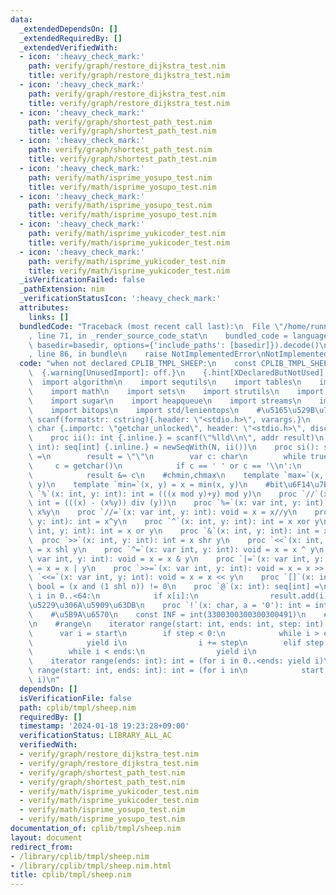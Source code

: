 ```yaml
---
data:
  _extendedDependsOn: []
  _extendedRequiredBy: []
  _extendedVerifiedWith:
  - icon: ':heavy_check_mark:'
    path: verify/graph/restore_dijkstra_test.nim
    title: verify/graph/restore_dijkstra_test.nim
  - icon: ':heavy_check_mark:'
    path: verify/graph/restore_dijkstra_test.nim
    title: verify/graph/restore_dijkstra_test.nim
  - icon: ':heavy_check_mark:'
    path: verify/graph/shortest_path_test.nim
    title: verify/graph/shortest_path_test.nim
  - icon: ':heavy_check_mark:'
    path: verify/graph/shortest_path_test.nim
    title: verify/graph/shortest_path_test.nim
  - icon: ':heavy_check_mark:'
    path: verify/math/isprime_yosupo_test.nim
    title: verify/math/isprime_yosupo_test.nim
  - icon: ':heavy_check_mark:'
    path: verify/math/isprime_yosupo_test.nim
    title: verify/math/isprime_yosupo_test.nim
  - icon: ':heavy_check_mark:'
    path: verify/math/isprime_yukicoder_test.nim
    title: verify/math/isprime_yukicoder_test.nim
  - icon: ':heavy_check_mark:'
    path: verify/math/isprime_yukicoder_test.nim
    title: verify/math/isprime_yukicoder_test.nim
  _isVerificationFailed: false
  _pathExtension: nim
  _verificationStatusIcon: ':heavy_check_mark:'
  attributes:
    links: []
  bundledCode: "Traceback (most recent call last):\n  File \"/home/runner/.local/lib/python3.10/site-packages/onlinejudge_verify/documentation/build.py\"\
    , line 71, in _render_source_code_stat\n    bundled_code = language.bundle(stat.path,\
    \ basedir=basedir, options={'include_paths': [basedir]}).decode()\n  File \"/home/runner/.local/lib/python3.10/site-packages/onlinejudge_verify/languages/nim.py\"\
    , line 86, in bundle\n    raise NotImplementedError\nNotImplementedError\n"
  code: "when not declared CPLIB_TMPL_SHEEP:\n    const CPLIB_TMPL_SHEEP* = 1\n  \
    \  {.warning[UnusedImport]: off.}\n    {.hint[XDeclaredButNotUsed]: off.}\n  \
    \  import algorithm\n    import sequtils\n    import tables\n    import macros\n\
    \    import math\n    import sets\n    import strutils\n    import strformat\n\
    \    import sugar\n    import heapqueue\n    import streams\n    import deques\n\
    \    import bitops\n    import std/lenientops\n    #\u5165\u529B\u7CFB\n    proc\
    \ scanf(formatstr: cstring){.header: \"<stdio.h>\", varargs.}\n    proc getchar():\
    \ char {.importc: \"getchar_unlocked\", header: \"<stdio.h>\", discardable.}\n\
    \    proc ii(): int {.inline.} = scanf(\"%lld\\n\", addr result)\n    proc lii(N:\
    \ int): seq[int] {.inline.} = newSeqWith(N, ii())\n    proc si(): string {.inline.}\
    \ =\n        result = \"\"\n        var c: char\n        while true:\n       \
    \     c = getchar()\n            if c == ' ' or c == '\\n':\n                break\n\
    \            result &= c\n    #chmin,chmax\n    template `max=`(x, y) = x = max(x,\
    \ y)\n    template `min=`(x, y) = x = min(x, y)\n    #bit\u6F14\u7B97\n    proc\
    \ `%`(x: int, y: int): int = (((x mod y)+y) mod y)\n    proc `//`(x: int, y: int):\
    \ int = (((x) - (x%y)) div (y))\n    proc `%=`(x: var int, y: int): void = x =\
    \ x%y\n    proc `//=`(x: var int, y: int): void = x = x//y\n    proc `**`(x: int,\
    \ y: int): int = x^y\n    proc `^`(x: int, y: int): int = x xor y\n    proc `|`(x:\
    \ int, y: int): int = x or y\n    proc `&`(x: int, y: int): int = x and y\n  \
    \  proc `>>`(x: int, y: int): int = x shr y\n    proc `<<`(x: int, y: int): int\
    \ = x shl y\n    proc `^=`(x: var int, y: int): void = x = x ^ y\n    proc `&=`(x:\
    \ var int, y: int): void = x = x & y\n    proc `|=`(x: var int, y: int): void\
    \ = x = x | y\n    proc `>>=`(x: var int, y: int): void = x = x >> y\n    proc\
    \ `<<=`(x: var int, y: int): void = x = x << y\n    proc `[]`(x: int, n: int):\
    \ bool = (x and (1 shl n)) != 0\n    proc `@`(x: int): seq[int] =\n        for\
    \ i in 0..<64:\n            if x[i]:\n                result.add(i)\n    #\u4FBF\
    \u5229\u306A\u5909\u63DB\n    proc `!`(x: char, a = '0'): int = int(x)-int(a)\n\
    \    #\u5B9A\u6570\n    const INF = int(3300300300300300491)\n    #converter\n\
    \n    #range\n    iterator range(start: int, ends: int, step: int): int =\n  \
    \      var i = start\n        if step < 0:\n            while i > ends:\n    \
    \            yield i\n                i += step\n        elif step > 0:\n    \
    \        while i < ends:\n                yield i\n                i += step\n\
    \    iterator range(ends: int): int = (for i in 0..<ends: yield i)\n    iterator\
    \ range(start: int, ends: int): int = (for i in\n            start..<ends: yield\
    \ i)\n"
  dependsOn: []
  isVerificationFile: false
  path: cplib/tmpl/sheep.nim
  requiredBy: []
  timestamp: '2024-01-18 19:23:28+09:00'
  verificationStatus: LIBRARY_ALL_AC
  verifiedWith:
  - verify/graph/restore_dijkstra_test.nim
  - verify/graph/restore_dijkstra_test.nim
  - verify/graph/shortest_path_test.nim
  - verify/graph/shortest_path_test.nim
  - verify/math/isprime_yukicoder_test.nim
  - verify/math/isprime_yukicoder_test.nim
  - verify/math/isprime_yosupo_test.nim
  - verify/math/isprime_yosupo_test.nim
documentation_of: cplib/tmpl/sheep.nim
layout: document
redirect_from:
- /library/cplib/tmpl/sheep.nim
- /library/cplib/tmpl/sheep.nim.html
title: cplib/tmpl/sheep.nim
---
```

